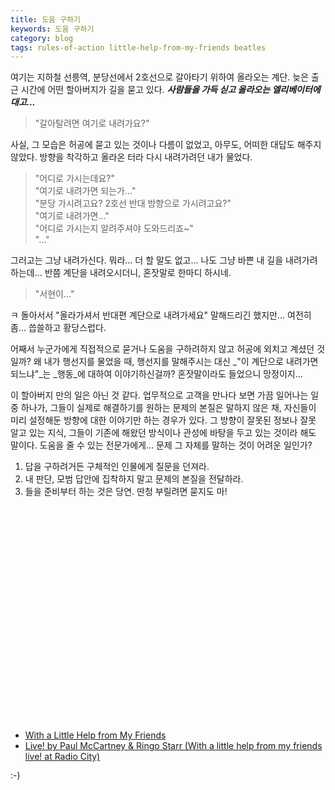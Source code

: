```yaml
---
title: 도움 구하기
keywords: 도움 구하기
category: blog
tags: rules-of-action little-help-from-my-friends beatles
---
```


여기는 지하철 선릉역, 분당선에서 2호선으로 갈아타기 위하여 올라오는 계단.
늦은 출근 시간에 어떤 할아버지가 길을 묻고 있다.
**_사람들을 가득 싣고 올라오는 엘리베이터에 대고..._**

> "갈아탈려면 여기로 내려가요?"

사실, 그 모습은 허공에 묻고 있는 것이나 다름이 없었고, 아무도, 어떠한 대답도
해주지 않았다. 방향을 착각하고 올라온 터라 다시 내려가려던 내가 물었다.

> "어디로 가시는데요?"<br>
> "여기로 내려가면 되는가..."<br>
> "분당 가시려고요? 2호선 반대 방향으로 가시려고요?"<br>
> "여기로 내려가면..."<br>
> "어디로 가시는지 알려주셔야 도와드리죠~"<br>
> "..."

그러고는 그냥 내려가신다. 뭐라... 더 할 말도 없고...
나도 그냥 바쁜 내 길을 내려가려 하는데...
반쯤 계단을 내려오시더니, 혼잣말로 한마디 하시네.

> "서현이..."

ㅋ 돌아서서 "올라가셔서 반대편 계단으로 내려가세요" 말해드리긴 했지만...
여전히 좀... 씁쓸하고 황당스럽다.

어째서 누군가에게 직접적으로 묻거나 도움을 구하려하지 않고 허공에 외치고
계셨던 것일까? 왜 내가 행선지를 물었을 때, 행선지를 말해주시는 대신 _"이
계단으로 내려가면 되느냐"_는 _행동_에 대하여 이야기하신걸까?  혼잣말이라도
들었으니 망정이지...

이 할아버지 만의 일은 아닌 것 같다. 업무적으로 고객을 만나다 보면 가끔
일어나는 일 중 하나가, 그들이 실제로 해결하기를 원하는 문제의 본질은 말하지
않은 채, 자신들이 미리 설정해둔 방향에 대한 이야기만 하는 경우가 있다.  그
방향이 잘못된 정보나 잘못 알고 있는 지식, 그들이 기존에 해왔던 방식이나
관성에 바탕을 두고 있는 것이라 해도 말이다.  도움을 줄 수 있는 전문가에게...
문제 그 자체를 말하는 것이 어려운 일인가?


1. 답을 구하려거든 구체적인 인물에게 질문을 던져라.
1. 내 판단, 모범 답안에 집착하지 말고 문제의 본질을 전달하라.
1. 들을 준비부터 하는 것은 당연. 딴청 부릴려면 묻지도 마!

<div class="embedded_video" style="text-align: center">
<object width="425" height="344"><param name="movie" value="http://www.youtube.com/v/rrOY6myQz4g&hl=ko_KR&fs=1&rel=0&color1=0x2b405b&color2=0x6b8ab6"></param><param name="allowFullScreen" value="true"></param><param name="allowscriptaccess" value="always"></param><embed src="http://www.youtube.com/v/rrOY6myQz4g&hl=ko_KR&fs=1&rel=0&color1=0x2b405b&color2=0x6b8ab6" type="application/x-shockwave-flash" allowscriptaccess="always" allowfullscreen="true" width="425" height="344"></embed></object>
</div>

* [With a Little Help from My Friends](http://en.wikipedia.org/wiki/With_a_Little_Help_from_My_Friends)
* [Live! by Paul McCartney & Ringo Starr (With a little help from my friends live! at Radio City)](http://www.youtube.com/watch?v=rrOY6myQz4g)

:-)
